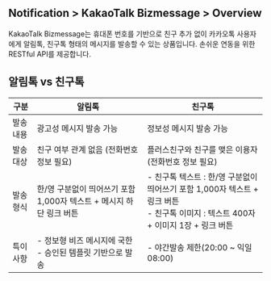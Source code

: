 ## Notification > KakaoTalk Bizmessage > Overview

KakaoTalk Bizmessage는 휴대폰 번호를 기반으로 친구 추가 없이 카카오톡 사용자에게 알림톡, 친구톡 형태의 메시지를 발송할 수 있는 상품입니다.
손쉬운 연동을 위한 RESTful API를 제공합니다.

## 알림톡 vs 친구톡
| 구분 | 알림톡 | 친구톡 |
| -- | -- | -- |
| 발송 내용 | 광고성 메시지 발송 가능 | 정보성 메시지 발송 가능 |
| 발송 대상 | 친구 여부 관계 없음 (전화번호 정보 필요)| 플러스친구와 친구를 맺은 이용자 (전화번호 정보 필요)|
| 발송 형식 | 한/영 구분없이 띄어쓰기 포함 1,000자 텍스트 + 메시지 하단 링크 버튼 | - 친구톡 텍스트 : 한/영 구분없이 띄어쓰기 포함 1,000자 텍스트 + 링크 버튼<br />- 친구톡 이미지 : 텍스트 400자 + 이미지 1장 + 링크 버튼 |
| 특이 사항 | - 정보형 비즈 메시지에 국한<br />- 승인된 템플릿 기반으로 발송 | - 야간발송 제한(20:00 ~ 익일 08:00) |
